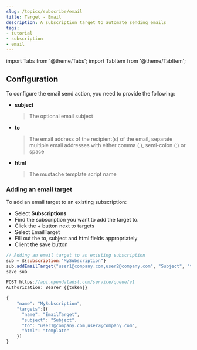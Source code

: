 ```yaml
---
slug: /topics/subscribe/email
title: Target - Email
description: A subscription target to automate sending emails
tags:
- tutorial
- subscription
- email
---
```


import Tabs from '@theme/Tabs';
import TabItem from '@theme/TabItem';

## Configuration

To configure the email send action, you need to provide the following:
* **subject**
  > The optional email subject
* **to**
  > The email address of the recipient(s) of the email, separate multiple email addresses with either comma (,), semi-colon (;) or space
* **html**
  > The mustache template script name

### Adding an email target

To add an email target to an existing subscription:

<Tabs groupId="tool">
<TabItem value="portal" label="Web Portal" default>

* Select **Subscriptions**
* Find the subscription you want to add the target to.
* Click the + button next to targets
* Select EmailTarget
* Fill out the to, subject and html fields appropriately
* Client the save button


</TabItem>
<TabItem value="odsl" label="OpenDataDSL">

```js
// Adding an email target to an existing subscription
sub = ${subscription:"MySubscription"}
sub.addEmailTarget("user1@company.com,user2@company.com", "Subject", "template")
save sub
```

</TabItem>
<TabItem value="rest" label="REST API">

```js
POST https://api.opendatadsl.com/service/queue/v1
Authorization: Bearer {{token}}

{
    "name": "MySubscription",
    "targets":[{
      "name": "EmailTarget",
      "subject": "Subject",
      "to": "user1@company.com,user2@company.com",
      "html": "template"
    }]
}
```

</TabItem>
</Tabs>

